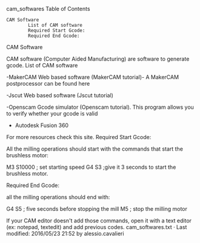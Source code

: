 
cam_softwares
Table of Contents

    CAM Software
            List of CAM software
            Required Start Gcode:
            Required End Gcode:

CAM Software

CAM software (Computer Aided Manufacturing) are software to generate gcode.
List of CAM software

-MakerCAM Web based software (MakerCAM tutorial)- A MakerCAM postprocessor can be found here

-Jscut Web based software (Jscut tutorial)

-Openscam Gcode simulator (Openscam tutorial). This program allows you to verify whether your gcode is valid

- Autodesk Fusion 360

For more resources check this site.
Required Start Gcode:

All the milling operations should start with the commands that start the brushless motor:

M3 S10000 ; set starting speed
G4 S3  ;give it 3 seconds to start the brushless motor.

Required End Gcode:

all the milling operations should end with:

G4 S5 ; five seconds before stopping the mill
M5 ; stop the milling motor

If your CAM editor doesn't add those commands, open it with a text editor (ex: notepad, textedit) and add previous codes.
cam_softwares.txt · Last modified: 2016/05/23 21:52 by alessio.cavalieri
